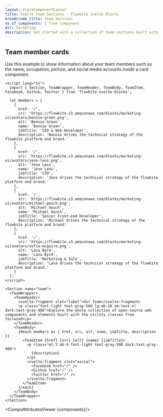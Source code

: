 ```yaml
---
layout: blockComponentLayout
title: Svelte Team Sections - Flowbite Svelte Blocks
breadcrumb_title: Team Sections
no_of_components: 1 free component
dir: marketing
description: Get started with a collection of team sections built with Tailwind CSS and Flowbite to showcase your organization's team members based on multiple layouts.
---
```


<script>
  import { TableProp, TableDefaultRow, CompoAttributesViewer } from '../utils'
  const components = 'TeamWrapper, TeamHeader, TeamBody, TeamItem, Facebook, Github, Twitter, Section'
</script>

## Team member cards

Use this example to show information about your team members such as the name, occupation, picture, and social media accounts inside a card component.

```svelte example
<script lang="ts">
  import { Section, TeamWrapper, TeamHeader, TeamBody, TeamItem, Facebook, Github, Twitter } from 'flowbite-svelte-blocks';

  let members = [
    {
      href: '/',
      src: 'https://flowbite.s3.amazonaws.com/blocks/marketing-ui/avatars/bonnie-green.png',
      alt: 'Bonnie Green',
      name: 'Bonnie Green',
      jobTitle: 'CEO & Web Developer',
      description: 'Bonnie drives the technical strategy of the flowbite platform and brand.'
    },
    {
      href: '/',
      src: 'https://flowbite.s3.amazonaws.com/blocks/marketing-ui/avatars/jese-leos.png',
      alt: 'Jese Leos',
      name: 'Jese Leos',
      jobTitle: 'CTO',
      description: 'Jese drives the technical strategy of the flowbite platform and brand.'
    },
    {
      href: '/',
      src: 'https://flowbite.s3.amazonaws.com/blocks/marketing-ui/avatars/michael-gouch.png',
      alt: 'Michael Gouch',
      name: 'Michael Gouch',
      jobTitle: 'Senior Front-end Developer',
      description: 'Michael drives the technical strategy of the flowbite platform and brand'
    },
    {
      href: '/',
      src: 'https://flowbite.s3.amazonaws.com/blocks/marketing-ui/avatars/sofia-mcguire.png',
      alt: 'Lana Byrd',
      name: 'Lana Byrd',
      jobTitle: 'Marketing & Sale',
      description: 'Lana drives the technical strategy of the flowbite platform and brand.'
    }
  ];
</script>

<Section name="team">
  <TeamWrapper>
    <TeamHeader>
      <svelte:fragment slot="label">Our Team</svelte:fragment>
      <p class="font-light text-gray-500 lg:mb-16 sm:text-xl dark:text-gray-400">Explore the whole collection of open-source web components and elements built with the utility classes from Tailwind</p>
    </TeamHeader>
    <TeamBody>
      {#each members as { href, src, alt, name, jobTitle, description }}
        <TeamItem {href} {src} {alt} {name} {jobTitle}>
          <p class="mt-3 mb-4 font-light text-gray-500 dark:text-gray-400">
            {description}
          </p>
          <svelte:fragment slot="social">
            <Facebook href="/" />
            <Github href="/" />
            <Twitter href="/" />
          </svelte:fragment>
        </TeamItem>
      {/each}
    </TeamBody>
  </TeamWrapper>
</Section>
```

<CompoAttributesViewer {components}/>
